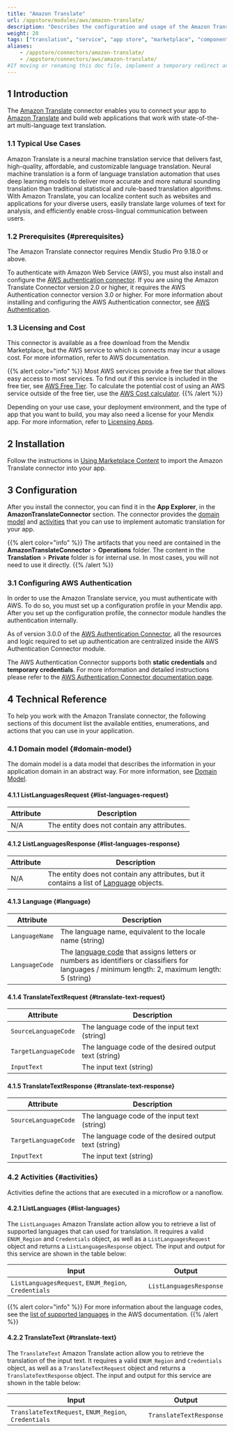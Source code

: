 ```yaml
---
title: "Amazon Translate"
url: /appstore/modules/aws/amazon-translate/
description: "Describes the configuration and usage of the Amazon Translate app service. Amazon Translate is a neural machine translation service that delivers fast, high-quality, affordable, and customizable language translation."
weight: 20
tags: ["translation", "service", "app store", "marketplace", "component", "platform support"]
aliases:
    - /appstore/connectors/amazon-translate/
    - /appstore/connectors/aws/amazon-translate/
#If moving or renaming this doc file, implement a temporary redirect and let the respective team know they should update the URL in the product. See Mapping to Products for more details. 
---
```


## 1 Introduction

The [Amazon Translate](https://marketplace.mendix.com/link/component/204706) connector enables you to connect your app to [Amazon Translate](https://aws.amazon.com/translate/) and build web applications that work with state-of-the-art multi-language text translation.

### 1.1 Typical Use Cases

Amazon Translate is a neural machine translation service that delivers fast, high-quality, affordable, and customizable language translation. Neural machine translation is a form of language translation automation that uses deep learning models to deliver more accurate and more natural sounding translation than traditional statistical and rule-based translation algorithms.
With Amazon Translate, you can localize content such as websites and applications for your diverse users, easily translate large volumes of text for analysis, and efficiently enable cross-lingual communication between users.

### 1.2 Prerequisites {#prerequisites}

The Amazon Translate connector requires Mendix Studio Pro 9.18.0 or above.

To authenticate with Amazon Web Service (AWS), you must also install and configure the [AWS authentication connector](https://marketplace.mendix.com/link/component/120333).  If you are using the Amazon Translate Connector version 2.0 or higher, it requires the AWS Authentication connector version 3.0 or higher. For more information about installing and configuring the AWS Authentication connector, see [AWS Authentication](/appstore/modules/aws/aws-authentication/).

### 1.3 Licensing and Cost

This connector is available as a free download from the Mendix Marketplace, but the AWS service to which is connects may incur a usage cost. For more information, refer to AWS documentation.

{{% alert color="info" %}}
Most AWS services provide a free tier that allows easy access to most services. To find out if this service is included in the free tier, see [AWS Free Tier](https://aws.amazon.com/free/). To calculate the potential cost of using an AWS service outside of the free tier, use the [AWS Cost calculator](https://calculator.aws/).
{{% /alert %}}

Depending on your use case, your deployment environment, and the type of app that you want to build, you may also need a license for your Mendix app. For more information, refer to [Licensing Apps](/developerportal/deploy/licensing-apps-outside-mxcloud/).

## 2 Installation

Follow the instructions in [Using Marketplace Content](/appstore/overview/use-content/) to import the Amazon Translate connector into your app.

## 3 Configuration

After you install the connector, you can find it in the **App Explorer**, in the **AmazonTranslateConnector** section. The connector provides the [domain model](#domain-model) and [activities](#activities) that you can use to implement automatic translation for your app.

{{% alert color="info" %}}
The artifacts that you need are contained in the **AmazonTranslateConnector** > **Operations** folder. The content in the **Translation** > **Private** folder is for internal use. In most cases, you will not need to use it directly.
{{% /alert %}}

### 3.1 Configuring AWS Authentication

In order to use the Amazon Translate service, you must authenticate with AWS. To do so, you must set up a configuration profile in your Mendix app. After you set up the configuration profile, the connector module handles the authentication internally.

As of version 3.0.0 of the [AWS Authentication Connector](https://marketplace.mendix.com/link/component/120333), all the resources and logic required to set up authentication are centralized inside the AWS Authentication Connector module. 

The AWS Authentication Connector supports both **static credentials** and **temporary credentials**. For more information and detailed instructions please refer to the [AWS Authentication Connector documentation page](/appstore/modules/aws/aws-authentication/).

## 4 Technical Reference

To help you work with the Amazon Translate connector, the following sections of this document list the available entities, enumerations, and actions that you can use in your application.

### 4.1 Domain model {#domain-model}

The domain model is a data model that describes the information in your application domain in an abstract way. For more information, see [Domain Model](/refguide/domain-model/). 

#### 4.1.1 ListLanguagesRequest {#list-languages-request}

| Attribute | Description |
| --- | --- |
| N/A | The entity does not contain any attributes. |

#### 4.1.2 ListLanguagesResponse {#list-languages-response}

| Attribute | Description |
| --- | --- |
| N/A | The entity does not contain any attributes, but it contains a list of [Language](#language) objects. |

#### 4.1.3 Language {#language}

| Attribute | Description |
| --- | --- |
| `LanguageName` | The language name, equivalent to the locale name (string)|
| `LanguageCode` | The [language code](https://docs.aws.amazon.com/translate/latest/dg/what-is-languages.html) that assigns letters or numbers as identifiers or classifiers for languages / minimum length: 2, maximum length: 5 (string) |

#### 4.1.4 TranslateTextRequest {#translate-text-request}

| Attribute | Description |
| --- | --- |
| `SourceLanguageCode` | The language code of the input text (string) |
| `TargetLanguageCode` | The language code of the desired output text (string) |
| `InputText` | The input text (string) |

#### 4.1.5 TranslateTextResponse {#translate-text-response}

| Attribute | Description |
| --- | --- |
| `SourceLanguageCode` | The language code of the input text (string) |
| `TargetLanguageCode` | The language code of the desired output text (string) |
| `InputText` | The input text (string) |

### 4.2 Activities {#activities}

Activities define the actions that are executed in a microflow or a nanoflow.

#### 4.2.1 ListLanguages {#list-languages}

The `ListLanguages` Amazon Translate action allow you to retrieve a list of supported languages that can used for translation. It requires a valid `ENUM_Region` and `Credentials` object, as well as a `ListLanguagesRequest` object and returns a `ListLanguagesResponse` object. The input and output for this service are shown in the table below: 

| Input | Output | 
| --- | --- | 
| `ListLanguagesRequest`, `ENUM_Region`, `Credentials` | `ListLanguagesResponse` |

{{% alert color="info" %}}
For more information about the language codes, see the [list of supported languages](https://docs.aws.amazon.com/translate/latest/dg/what-is-languages.html) in the AWS documentation.
{{% /alert %}}

#### 4.2.2 TranslateText {#translate-text}

The `TranslateText` Amazon Translate action allow you to retrieve the translation of the input text. It requires a valid `ENUM_Region` and `Credentials` object, as well as a `TranslateTextRequest` object and returns a `TranslateTextResponse` object. The input and output for this service are shown in the table below: 

| Input | Output | 
| --- | --- | 
| `TranslateTextRequest`, `ENUM_Region`, `Credentials` | `TranslateTextResponse` |
